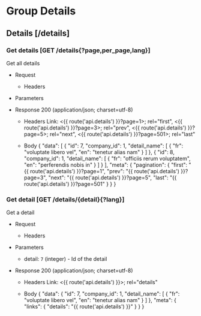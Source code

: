 # Group Details

## Details [/details]


### Get details [GET /details{?page,per_page,lang}]
Get all details

+ Request
    + Headers
        <!-- include(requests/_headers.md) -->

+ Parameters
    <!-- include(requests/parameters/_pagination.md) -->
    <!-- include(requests/parameters/_language.md) -->

+ Response 200 (application/json; charset=utf-8)
    + Headers
        Link: <{{ route('api.details') }}?page=1>; rel="first", <{{ route('api.details') }}?page=3>; rel="prev", <{{ route('api.details') }}?page=5>; rel="next", <{{ route('api.details') }}?page=501>; rel="last"
        <!-- include(responses/headers/_rate.md) -->
    
    + Body
        {
            "data": [
                {
                    "id": 7,
                    "company_id": 1,
                    "detail_name": [
                        {
                            "fr": "voluptate libero vel",
                            "en": "tenetur alias nam"
                        }
                    ]
                },
                {
                    "id": 8,
                    "company_id": 1,
                    "detail_name": [
                        {
                            "fr": "officiis rerum voluptatem",
                            "en": "perferendis nobis in"
                        }
                    ]
                }
            ],
            "meta": {
                "pagination": {
                    "first": "{{ route('api.details') }}?page=1",
                    "prev": "{{ route('api.details') }}?page=3",
                    "next": "{{ route('api.details') }}?page=5",
                    "last": "{{ route('api.details') }}?page=501"
                }
            }
        }

<!-- include(responses/_404.md) -->

<!-- include(responses/_403.md) -->

<!-- include(responses/_400.md) -->


### Get detail [GET /details/{detail}{?lang}]
Get a detail

+ Request
    + Headers
        <!-- include(requests/_headers.md) -->

+ Parameters
    + detail: `7` (integer) - Id of the detail
    <!-- include(requests/parameters/_language.md) -->

+ Response 200 (application/json; charset=utf-8)
    + Headers
        Link: <{{ route('api.details') }}>; rel="details"
        <!-- include(responses/headers/_rate.md) -->

    + Body
        {
            "data": {
                "id": 7,
                "company_id": 1,
                "detail_name": [
                    {
                        "fr": "voluptate libero vel",
                        "en": "tenetur alias nam"
                    }
                ]
            },
            "meta": {
                "links": {
                    "details": "{{ route('api.details') }}"
                }
            }
        }

<!-- include(responses/_404.md) -->

<!-- include(responses/_403.md) -->

<!-- include(responses/_400.md) -->
